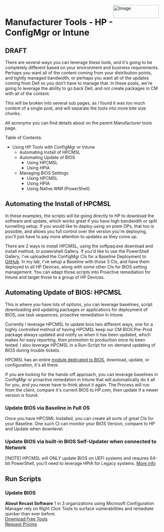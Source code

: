 <img style="float: right;" src="https://docs.recastsoftware.com/media/Recast-Logo-Dark_Horizontal_nav.png"  alt="Image" height="43" width="150">

# Manufacturer Tools - HP - ConfigMgr or Intune

## **DRAFT**

There are several ways you can leverage these tools, and it's going to be completely different based on your environment and business requirements.  Perhaps you want all of the content coming from your distribution points, and tightly managed bandwidth, or perhaps you want all of the updates coming from Dell so you don't have to manage that.  In these posts, we're going to leverage the ability to go back Dell, and not create packages in CM with all of the content.

This will be broken into several sub pages, as I found it was too much content of a single post, and will separate the tools into more bite size chunks.

All acronyms you can find details about on the parent Manufacturer tools page.

Table of Contents:

- Using HP Tools with ConfigMgr or Intune
  - Automating Install of HPCMSL
  - Automating Update of BIOS
    - Using HPCMSL
    - Using HPIA
  - Managing BIOS Settings
    - Using HPCMSL
    - Using HPIA
    - Using Native WMI (PowerShell)

## Automating the Install of HPCMSL

In these examples, the scripts will be going directly to HP to download the software and update, which works great if you have high bandwidth or split tunnelling setup.  If you would like to deploy using on prem DPs, that too is possible, and allows you full control over the version you're deploying, you'll just have to pay more attention to updates as they come up.

There are 2 ways to install HPCMSL, using the softpaq.exe download and install method, or powershell Gallery.  If you'd like to use the PowerShell Gallery, I've uploaded the ConfigMgr CIs for a Baseline Deployment to [GitHub](https://github.com/gwblok/garytown/tree/master/hardware/HP/ConfigItems).  In my lab, I've setup a Baseline with those 3 CIs, and have them deployed to all HP Devices, along with some other CIs for BIOS setting management.  You can adapt those scripts into Proactive remediation for Intune and target those to a group of HP Devices.

## Automating Update of BIOS: HPCMSL

This is where you have lots of options, you can leverage baselines, script downloading and updating packages or applications for deployment of BIOS, use task sequences, proactive remediation in Intune.

Currently I leverage HPCMSL to update bios two different ways, one for a highly controlled method of having HPCMSL keep our CM BIOS Pre-Prod package always updated and notify us when it has been updated, which makes for easy reporting, then promotion to production once its been tested.  I also leverage HPCMSL in a Run-Script for on-demand updating of BIOS during trouble tickets.

HPCMSL has an entire [module dedicated to BIOS](https://developers.hp.com/hp-client-management/doc/bios-and-device), download, update, or configuration, it's all there.

If you are looking for the hands-off approach, you can leverage baselines in ConfigMgr or proactive remedation in Intune that will automatically do it all for you, and you never have to think about it again. The Process will run from the client, compare it's current BIOS to HP.com, then update if a newer version is found.  

### Update BIOS via Baseline in Full OS

Once you have HPCSML Installed, you can create all sorts of great CIs for your Baseline.  One such CI can monitor your BIOS Version, compare to HP and Update when downlevel.



### Update BIOS via built-in BIOS Self-Updater when connected to Network


[!NOTE] HPCMSL will ONLY update BIOS on UEFI systems and requires 64-bit PowerShell, you'll need to leverage HPIA for Legacy systems. [More info](https://developers.hp.com/hp-client-management/doc/Get%E2%80%90HPBiosUpdates)




## Run Scripts

### Update BIOS

**About Recast Software**
1 in 3 organizations using Microsoft Configuration Manager rely on Right Click Tools to surface vulnerabilities and remediate quicker than ever before.  
[Download Free Tools](https://www.recastsoftware.com/?utm_source=cmdocs&utm_medium=referral&utm_campaign=cmdocs#formarea)  
[Request Pricing](https://www.recastsoftware.com/pricing?utm_source=cmdocs&utm_medium=referral&utm_campaign=cmdocs)
